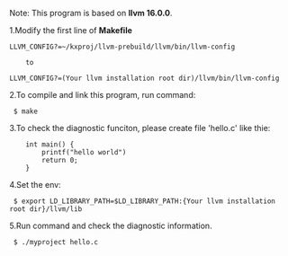 Note: This program is based on **llvm 16.0.0**.

1.Modify the first line of **Makefile**

```
LLVM_CONFIG?=~/kxproj/llvm-prebuild/llvm/bin/llvm-config

	to

LLVM_CONFIG?=(Your llvm installation root dir)/llvm/bin/llvm-config
```

2.To compile and link this program, run command:

```
 $ make
```

3.To check the diagnostic funciton, please create file 'hello.c' like thie:

```
	int main() {
		printf("hello world")
		return 0;
	}
```

4.Set the env:

```
 $ export LD_LIBRARY_PATH=$LD_LIBRARY_PATH:{Your llvm installation root dir}/llvm/lib
```

5.Run command and check the diagnostic information.

```
 $ ./myproject hello.c
```

